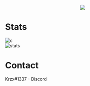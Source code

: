 <p align="center">
  <a href="https://github.com/3cn">
    <img src="https://discord.c99.nl/widget/theme-4/236880239312109568.png"/>
     </a>
</p>

# Stats
![c](https://github-readme-stats.vercel.app/api/top-langs/?username=3cn&layout=compact&theme=dark) 
</br>
![stats](https://github-readme-stats.vercel.app/api?username=3cn&show_icons=true&theme=dark)

# Contact
Krzx#1337 - Discord </br>
